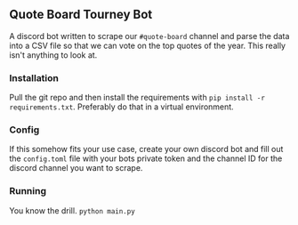 ## Quote Board Tourney Bot
A discord bot written to scrape our `#quote-board` channel and parse the data into a CSV file so that we can vote on the top quotes of the year.
This really isn't anything to look at.

### Installation
Pull the git repo and then install the requirements with `pip install -r requirements.txt`. Preferably do that in a virtual environment.

### Config
If this somehow fits your use case, create your own discord bot and fill out the `config.toml` file with your bots private token and the channel ID for the discord channel you want to scrape.


### Running
You know the drill. `python main.py`
